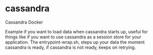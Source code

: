 # cassandra
Cassandra Docker

Example if you want to load data when cassandra starts up, useful for things like if you want to use cassandra as a session store for your application.
The entrypoint-wrap.sh, steps up your data the moment cassandra is ready, if cassandra is not ready, keeps on retrying.